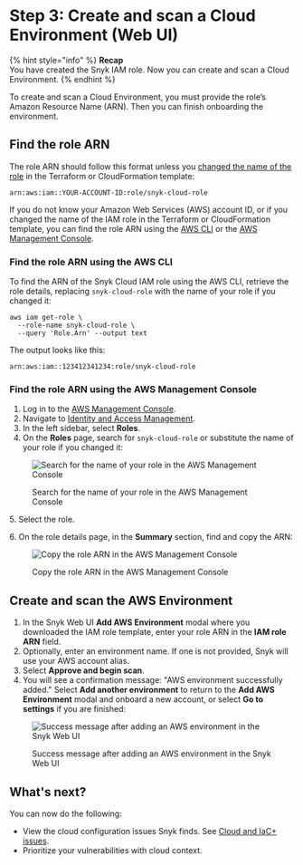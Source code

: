 # Step 3: Create and scan a Cloud Environment (Web UI)

{% hint style="info" %}
**Recap**\
You have created the Snyk IAM role. Now you can create and scan a Cloud Environment.
{% endhint %}

To create and scan a Cloud Environment, you must provide the role’s Amazon Resource Name (ARN). Then you can finish onboarding the environment.

## Find the role ARN

The role ARN should follow this format unless you [changed the name of the role](../aws-integration-api/step-1-download-iam-role-iac-template.md#optional-change-iam-role-name) in the Terraform or CloudFormation template:

```
arn:aws:iam::YOUR-ACCOUNT-ID:role/snyk-cloud-role
```

If you do not know your Amazon Web Services (AWS) account ID, or if you changed the name of the IAM role in the Terraform or CloudFormation template, you can find the role ARN using the [AWS CLI](step-3-create-and-scan-a-snyk-cloud-environment-web-ui.md#find-the-role-arn-using-the-aws-cli) or the [AWS Management Console](step-3-create-and-scan-a-snyk-cloud-environment-web-ui.md#find-the-role-arn-using-the-aws-management-console).

### Find the role ARN using the AWS CLI

To find the ARN of the Snyk Cloud IAM role using the AWS CLI, retrieve the role details, replacing `snyk-cloud-role` with the name of your role if you changed it:

```
aws iam get-role \
  --role-name snyk-cloud-role \
  --query 'Role.Arn' --output text
```

The output looks like this:

```
arn:aws:iam::123412341234:role/snyk-cloud-role
```

### Find the role ARN using the AWS Management Console

1. Log in to the [AWS Management Console](https://console.aws.amazon.com).
2. Navigate to [Identity and Access Management](https://console.aws.amazon.com/iamv2/home#/home).
3. In the left sidebar, select **Roles**.
4. On the **Roles** page, search for `snyk-cloud-role` or substitute the name of your role if you changed it:

<figure><img src="../../../../.gitbook/assets/snyk-cloud-console-find-arn.png" alt="Search for the name of your role in the AWS Management Console"><figcaption><p>Search for the name of your role in the AWS Management Console</p></figcaption></figure>

5\. Select the role.

6\. On the role details page, in the **Summary** section, find and copy the ARN:

<figure><img src="../../../../.gitbook/assets/snyk-cloud-console-copy-arn.png" alt="Copy the role ARN in the AWS Management Console"><figcaption><p>Copy the role ARN in the AWS Management Console</p></figcaption></figure>

## Create and scan the AWS Environment

1. In the Snyk Web UI **Add AWS Environment** modal where you downloaded the IAM role template, enter your role ARN in the **IAM role ARN** field.
2. Optionally, enter an environment name. If one is not provided, Snyk will use your AWS account alias.
3. Select **Approve and begin scan**.
4. You will  see a confirmation message: "AWS environment successfully added." Select **Add another environment** to return to the **Add AWS Environment** modal and onboard a new account, or select **Go to settings** if you are finished:

<figure><img src="../../../../.gitbook/assets/snyk-cloud-onboard-aws-ui-success.png" alt="Success message after adding an AWS environment in the Snyk Web UI"><figcaption><p>Success message after adding an AWS environment in the Snyk Web UI</p></figcaption></figure>

## What's next?

You can now do the following:

* View the cloud configuration issues Snyk finds. See [Cloud and IaC+ issues](../../../../scan-using-snyk/scan-infrastructure/getting-started-with-iac+-and-cloud-scans/manage-iac+-and-cloud-issues/).
* Prioritize your vulnerabilities with cloud context.
